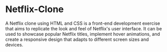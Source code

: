 # Netflix-Clone
A Netflix clone using HTML and CSS is a front-end development exercise that aims to replicate the look and feel of Netflix's user interface. It can be used to showcase popular Netflix titles, implement hover animations, and create a responsive design that adapts to different screen sizes and devices.
